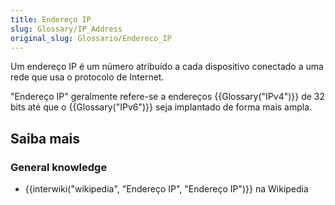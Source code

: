 ```yaml
---
title: Endereço IP
slug: Glossary/IP_Address
original_slug: Glossario/Endereco_IP
---
```


Um endereço IP é um número atribuído a cada dispositivo conectado a uma rede que usa o protocolo de Internet.

"Endereço IP" geralmente refere-se a endereços {{Glossary("IPv4")}} de 32 bits até que o {{Glossary("IPv6")}} seja implantado de forma mais ampla.

## Saiba mais

### General knowledge

- {{interwiki("wikipedia", "Endereço IP", "Endereço IP")}} na Wikipedia
